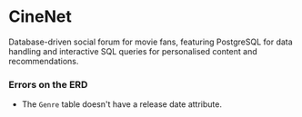 # CineNet
Database-driven social forum for movie fans, featuring PostgreSQL for data handling and interactive SQL queries for personalised content and recommendations.

### Errors on the ERD
- The `Genre` table doesn't have a release date attribute.